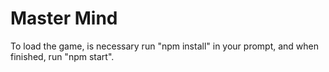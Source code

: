 # Master Mind

To load the game, is necessary run "npm install" in your prompt, and when finished, run "npm start".
